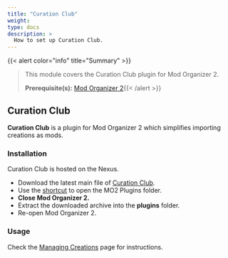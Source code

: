 ```yaml
---
title: "Curation Club"
weight:
type: docs
description: >
  How to set up Curation Club.
---
```


{{< alert color="info" title="Summary" >}}
> This module covers the Curation Club plugin for Mod Organizer 2.<p>
> **Prerequisite(s):** [Mod Organizer 2](/skyforge/tool-setup/mo2/){{< /alert >}}

## Curation Club

**Curation Club** is a plugin for Mod Organizer 2 which simplifies importing creations as mods.

### Installation

Curation Club is hosted on the Nexus.

- Download the latest main file of [Curation Club](https://www.nexusmods.com/skyrimspecialedition/mods/60552?tab=files).
- Use the [shortcut](/Pictures/skyforge/mo2-plugins-folder-shortcut.png) to open the MO2 Plugins folder.
- **Close Mod Organizer 2.**
- Extract the downloaded archive into the **plugins** folder.
- Re-open Mod Organizer 2.

### Usage

Check the [Managing Creations](/skyforge/modding-resources/managing-creations/) page for instructions.